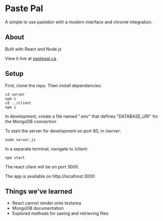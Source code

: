 # Paste Pal


A simple to use pastebin with a modern interface and chrome integration.

## About

Built with React and Node.js  

View it live at [pastepal.ca](https://pastepal.ca).

## Setup
First, clone the repo. Then install dependencies:
```
cd server
npm i 
cd ../client
npm i 
```
In development, create a file named ".env" that defines "DATABASE_URI" for the MongoDB connection

To start the server for development on port 80, in /server:
```
node server.js
```
In a separate terminal, navigate to /client:
```
npm start
```
The react client will be on port 3000. 

The app is available on http://localhost:3000


## Things we've learned


- React cannot render onto textarea  
- MongoDB documentation  
- Explored methods for saving and retrieving files
